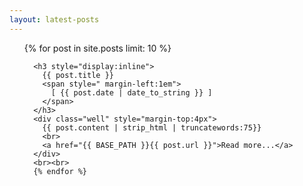 ```yaml
---
layout: latest-posts
---
```


<ul class="posts">
  {% for post in site.posts limit: 10 %}
      
      <h3 style="display:inline">
        {{ post.title }}
        <span style=" margin-left:1em">
          [ {{ post.date | date_to_string }} ]
        </span>
      </h3>
      <div class="well" style="margin-top:4px">
        {{ post.content | strip_html | truncatewords:75}}
        <br>
        <a href="{{ BASE_PATH }}{{ post.url }}">Read more...</a>
      </div>
      <br><br>
      {% endfor %}
</ul>
